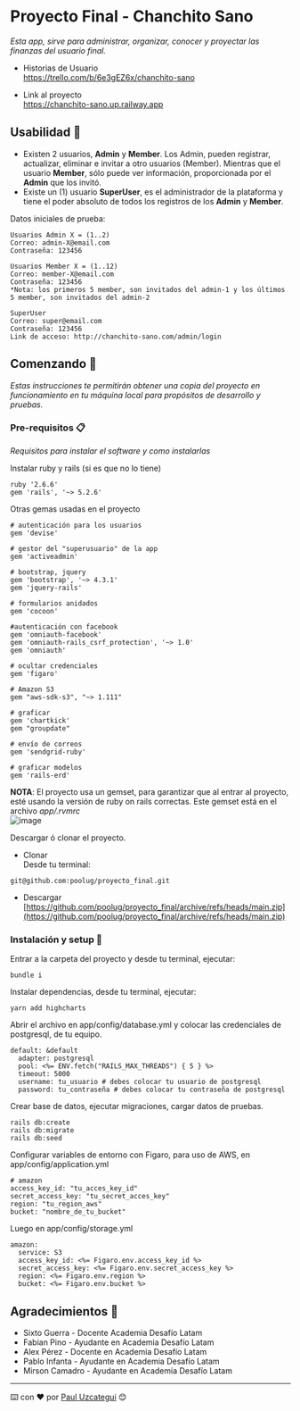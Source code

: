 # Proyecto Final - Chanchito Sano
_Esta app, sirve para administrar, organizar, conocer y proyectar las finanzas del usuario final._

- Historias de Usuario\
https://trello.com/b/6e3gEZ6x/chanchito-sano

- Link al proyecto\
https://chanchito-sano.up.railway.app

## Usabilidad 👾

- Existen 2 usuarios, **Admin** y **Member**. Los Admin, pueden registrar, actualizar, eliminar e invitar a otro usuarios (Member). Mientras que el usuario **Member**, sólo puede ver información, proporcionada por el **Admin** que los invitó.
- Existe un (1) usuario **SuperUser**, es el administrador de la plataforma y tiene el poder absoluto de todos los registros de los **Admin** y **Member**.

Datos iniciales de prueba:
```
Usuarios Admin X = (1..2)
Correo: admin-X@email.com
Contraseña: 123456

Usuarios Member X = (1..12)
Correo: member-X@email.com
Contraseña: 123456
*Nota: los primeros 5 member, son invitados del admin-1 y los últimos 5 member, son invitados del admin-2

SuperUser
Correo: super@email.com
Contraseña: 123456
Link de acceso: http://chanchito-sano.com/admin/login
```

## Comenzando 🚀

_Estas instrucciones te permitirán obtener una copia del proyecto en funcionamiento en tu máquina local para propósitos de desarrollo y pruebas._

### Pre-requisitos 📋

_Requisitos para instalar el software y como instalarlas_

Instalar ruby y rails (si es que no lo tiene)
```
ruby '2.6.6'
gem 'rails', '~> 5.2.6'
```
Otras gemas usadas en el proyecto
```
# autenticación para los usuarios
gem 'devise'

# gestor del "superusuario" de la app
gem 'activeadmin'

# bootstrap, jquery
gem 'bootstrap', '~> 4.3.1'
gem 'jquery-rails'

# formularios anidados
gem 'cocoon'

#autenticación con facebook
gem 'omniauth-facebook'
gem 'omniauth-rails_csrf_protection', '~> 1.0'
gem 'omniauth'

# ocultar credenciales
gem 'figaro'

# Amazon S3
gem "aws-sdk-s3", "~> 1.111"

# graficar
gem 'chartkick'
gem "groupdate"

# envío de correos
gem 'sendgrid-ruby'

# graficar modelos
gem 'rails-erd'
```
**NOTA**: El proyecto usa un gemset, para garantizar que al entrar al proyecto, esté usando la versión de ruby on rails correctas. Este gemset está en el archivo *app/.rvmrc*\
![image](https://user-images.githubusercontent.com/83673595/160249970-41c054c7-8c40-47de-825b-c31780b47ed0.png)

Descargar ó clonar el proyecto.
- Clonar\
Desde tu terminal:
```
git@github.com:poolug/proyecto_final.git
```
- Descargar\
[https://github.com/poolug/proyecto_final/archive/refs/heads/main.zip](https://github.com/poolug/proyecto_final/archive/refs/heads/main.zip)

### Instalación y setup 🔧
Entrar a la carpeta del proyecto y desde tu terminal, ejecutar:
```
bundle i
```
Instalar dependencias, desde tu terminal, ejecutar:
```
yarn add highcharts
```
Abrir el archivo en app/config/database.yml y colocar las credenciales de postgresql, de tu equipo.
```
default: &default
  adapter: postgresql
  pool: <%= ENV.fetch("RAILS_MAX_THREADS") { 5 } %>
  timeout: 5000
  username: tu_usuario # debes colocar tu usuario de postgresql
  password: tu_contraseña # debes colocar tu contraseña de postgresql
```
Crear base de datos, ejecutar migraciones, cargar datos de pruebas.
```
rails db:create
rails db:migrate
rails db:seed
```
Configurar variables de entorno con Figaro, para uso de AWS, en app/config/application.yml
```
# amazon
access_key_id: "tu_acces_key_id"
secret_access_key: "tu_secret_acces_key"
region: "tu_region_aws"
bucket: "nombre_de_tu_bucket"
```
Luego en app/config/storage.yml
```
amazon:
  service: S3
  access_key_id: <%= Figaro.env.access_key_id %>
  secret_access_key: <%= Figaro.env.secret_access_key %>
  region: <%= Figaro.env.region %>
  bucket: <%= Figaro.env.bucket %>
```
## Agradecimientos 🎁

* Sixto Guerra - Docente Academia Desafío Latam
* Fabian Pino - Ayudante en Academia Desafío Latam
* Alex Pérez - Docente en Academia Desafío Latam
* Pablo Infanta - Ayudante en Academia Desafío Latam
* Mirson Camadro - Ayudante en Academia Desafío Latam
---
⌨️ con ❤️ por [Paul Uzcategui](https://github.com/poolug) 😊
